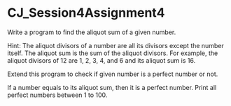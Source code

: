 # CJ_Session4Assignment4

Write a program to find the aliquot sum of a given number.

Hint: The aliquot divisors of a number are all its divisors except the number itself.
The aliquot sum is the sum of the aliquot divisors.
For example, the aliquot divisors of 12 are 1, 2, 3, 4, and 6 and its aliquot sum is 16.

Extend this program to check if given number is a perfect number or not.

If a number equals to its aliquot sum, then it is a perfect number.
Print all perfect numbers between 1 to 100.

